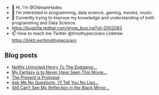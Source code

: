 - 👋 Hi, I’m @OldmanHades
- 👀 I’m interested in programming, data science, gaming, movies, music.
- 🌱 Currently trying to improve my knowledge and understanding of both programming and Data Science.
- https://bugzilla.redhat.com/show_bug.cgi?id=2002083
- 📫 How to reach me Twitter @timothypecoraro
Linktree: https://linktr.ee/timothypecoraro

## Blog posts
<!-- BLOG-POST-LIST:START -->
- [Netflix Uninvited Henry To The Endgame…](https://medium.com/@timothypecoraro/netflix-uninvited-henry-to-the-endgame-5ac06bbb3be7?source=rss-5097f5c9b801------2)
- [My Fantasy is to Never Have Seen This Movie…](https://medium.com/@timothypecoraro/my-fantasy-is-to-never-have-seen-this-movie-68181d828024?source=rss-5097f5c9b801------2)
- [The Present is Prologue](https://medium.com/@timothypecoraro/the-present-is-prologue-d4dbd029c458?source=rss-5097f5c9b801------2)
- [Ask Me No Questions, I’ll Tell You No Lies…](https://medium.com/data-driven-fiction/ask-me-no-questions-ill-tell-you-no-lies-845572a5e68c?source=rss-5097f5c9b801------2)
- [Still Can’t See My Reflection in the Black Mirror…](https://medium.com/@timothypecoraro/still-cant-see-my-reflection-in-the-black-mirror-6fce4ac94eae?source=rss-5097f5c9b801------2)
<!-- BLOG-POST-LIST:END -->
